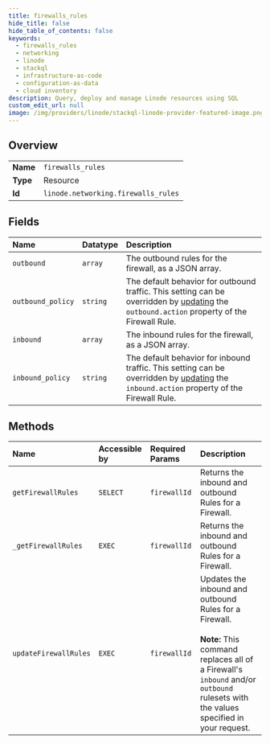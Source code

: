 ```yaml
---
title: firewalls_rules
hide_title: false
hide_table_of_contents: false
keywords:
  - firewalls_rules
  - networking
  - linode    
  - stackql
  - infrastructure-as-code
  - configuration-as-data
  - cloud inventory
description: Query, deploy and manage Linode resources using SQL
custom_edit_url: null
image: /img/providers/linode/stackql-linode-provider-featured-image.png
---
```

  
    

## Overview
<table><tbody>
<tr><td><b>Name</b></td><td><code>firewalls_rules</code></td></tr>
<tr><td><b>Type</b></td><td>Resource</td></tr>
<tr><td><b>Id</b></td><td><code>linode.networking.firewalls_rules</code></td></tr>
</tbody></table>

## Fields
| Name | Datatype | Description |
|:-----|:---------|:------------|
| `outbound` | `array` | The outbound rules for the firewall, as a JSON array.<br /> |
| `outbound_policy` | `string` | The default behavior for outbound traffic. This setting can be overridden by [updating](/docs/api/networking/#firewall-rules-update) the `outbound.action` property of the Firewall Rule.<br /> |
| `inbound` | `array` | The inbound rules for the firewall, as a JSON array.<br /> |
| `inbound_policy` | `string` | The default behavior for inbound traffic. This setting can be overridden by [updating](/docs/api/networking/#firewall-rules-update) the `inbound.action` property of the Firewall Rule.<br /> |
## Methods
| Name | Accessible by | Required Params | Description |
|:-----|:--------------|:----------------|:------------|
| `getFirewallRules` | `SELECT` | `firewallId` | Returns the inbound and outbound Rules for a Firewall.<br /> |
| `_getFirewallRules` | `EXEC` | `firewallId` | Returns the inbound and outbound Rules for a Firewall.<br /> |
| `updateFirewallRules` | `EXEC` | `firewallId` | Updates the inbound and outbound Rules for a Firewall.<br /><br />**Note:** This command replaces all of a Firewall's `inbound` and/or `outbound` rulesets with the values specified in your request.<br /> |
